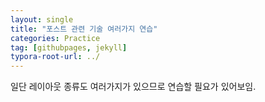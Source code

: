 ```yaml
---
layout: single
title: "포스트 관련 기술 여러가지 연습"
categories: Practice
tag: [githubpages, jekyll]
typora-root-url: ../
---
```


일단 레이아웃 종류도 여러가지가 있으므로 연습할 필요가 있어보임.